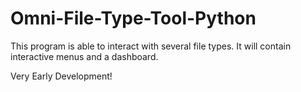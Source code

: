 # Omni-File-Type-Tool-Python
This program is able to interact with several file types. It will contain interactive menus and a dashboard.

Very Early Development!
